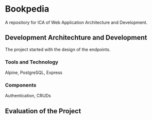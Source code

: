 # Bookpedia
A repository for ICA of Web Application Architecture and Development.

## Development Architechture and Development
The project started with the design of the endpoints.

### Tools and Technology
Alpine, PostgreSQL, Express

### Components
Authentication, CRUDs

## Evaluation of the Project
